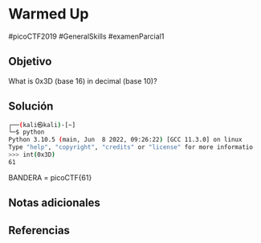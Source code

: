 # Warmed Up
#picoCTF2019 #GeneralSkills #examenParcial1
## Objetivo
What is 0x3D (base 16) in decimal (base 10)?
## Solución
```bash
┌──(kali㉿kali)-[~]
└─$ python
Python 3.10.5 (main, Jun  8 2022, 09:26:22) [GCC 11.3.0] on linux
Type "help", "copyright", "credits" or "license" for more informatio
>>> int(0x3D)
61

```
BANDERA = picoCTF{61}
## Notas adicionales

## Referencias
